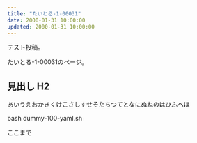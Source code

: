 ```yaml
---
title: "たいとる-1-00031"
date: 2000-01-31 10:00:00
updated: 2000-01-31 10:00:00
---
```


テスト投稿。

たいとる-1-00031のページ。


## 見出し H2

あいうえおかきくけこさしすせそたちつてとなにぬねのはひふへほ

bash dummy-100-yaml.sh


ここまで
